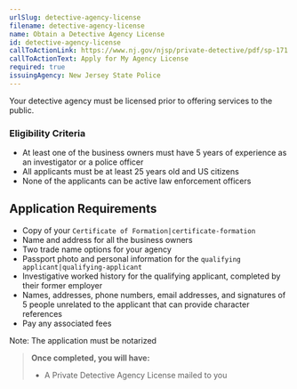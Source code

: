 ```yaml
---
urlSlug: detective-agency-license
filename: detective-agency-license
name: Obtain a Detective Agency License
id: detective-agency-license
callToActionLink: https://www.nj.gov/njsp/private-detective/pdf/sp-171.pdf
callToActionText: Apply for My Agency License
required: true
issuingAgency: New Jersey State Police
---
```

Your detective agency must be licensed prior to offering services to the public.   
 
### Eligibility Criteria  
- At least one of the business owners must have 5 years of experience as an investigator or a police officer  
- All applicants must be at least 25 years old and US citizens  
- None of the applicants can be active law enforcement officers  
 
## Application Requirements  
- Copy of your `Certificate of Formation|certificate-formation`  
- Name and address for all the business owners  
- Two trade name options for your agency  
- Passport photo and personal information for the `qualifying applicant|qualifying-applicant`  
- Investigative worked history for the qualifying applicant, completed by their former employer  
- Names, addresses, phone numbers, email addresses, and signatures of 5 people unrelated to the applicant that can provide character references  
- Pay any associated fees  
 
Note: The application must be notarized    
 
>**Once completed, you will have:**
>- A Private Detective Agency License mailed to you
